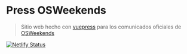 # Press OSWeekends
> Sitio web hecho con [vuepress](https://vuepress.vuejs.org/) para los comunicados oficiales de [OSWeekends](https://github.com/OSWeekends)

[![Netlify Status](https://api.netlify.com/api/v1/badges/c4716941-eb84-402a-aa9c-7e3adfc49737/deploy-status)](https://app.netlify.com/sites/press-osw/deploys)

